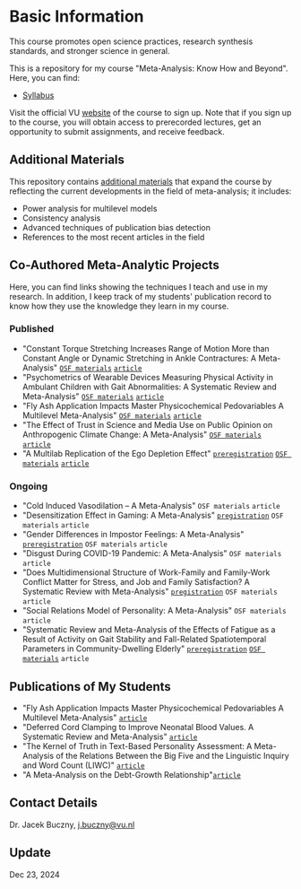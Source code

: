 # Basic Information

This course promotes open science practices, research synthesis standards, and stronger science in general.

This is a repository for my course "Meta-Analysis: Know How and Beyond". Here, you can find:
- [Syllabus](https://github.com/jbuczny/meta-analysis_know_how_and_beyond/blob/main/syllabus.md)

Visit the official VU [website](https://vu.nl/en/education/professionals/courses-programmes/meta-analysis-know-how-and-beyond) of the course to sign up. Note that if you sign up to the course, you will obtain access to prerecorded lectures, get an opportunity to submit assignments, and receive feedback.

## Additional Materials

This repository contains [additional materials](https://github.com/jbuczny/meta-analysis_know_how_and_beyond/blob/main/additional_materials.md) that expand the course by reflecting the current developments in the field of meta-analysis; it includes:
- Power analysis for multilevel models
- Consistency analysis
- Advanced techniques of publication bias detection
- References to the most recent articles in the field

## Co-Authored Meta-Analytic Projects

Here, you can find links showing the techniques I teach and use in my research. In addition, I keep track of my students' publication record to know how they use the knowledge they learn in my course.

### Published
- "Constant Torque Stretching Increases Range of Motion More than Constant Angle or Dynamic Stretching in Ankle Contractures: A Meta-Analysis" [`OSF materials`](https://osf.io/xcf58/) [`article`](https://doi.org/10.1016/j.apmr.2024.12.004)
- "Psychometrics of Wearable Devices Measuring Physical Activity in Ambulant Children with Gait Abnormalities: A Systematic Review and Meta-Analysis" [`OSF materials`](https://osf.io/kgse9/) [`article`](https://www.sciencedirect.com/science/article/pii/S2590109524000971)
- "Fly Ash Application Impacts Master Physicochemical Pedovariables A Multilevel Meta-Analysis" [`OSF materials`](https://osf.io/fqgez/) [`article`](https://www.sciencedirect.com/science/article/pii/S0301479724020528)
- "The Effect of Trust in Science and Media Use on Public Opinion on Anthropogenic Climate Change: A Meta-Analysis" [`OSF materials`](https://osf.io/w3syv/) [`article`](https://www.tandfonline.com/doi/full/10.1080/17524032.2023.2280749)
- "A Multilab Replication of the Ego Depletion Effect" [`preregistration`](https://osf.io/4mcnf) [`OSF materials`](https://osf.io/3txav/) [`article`](https://journals.sagepub.com/doi/full/10.1177/1948550619887702)

### Ongoing
- "Cold Induced Vasodilation – A Meta-Analysis" `OSF materials` `article`
- "Desensitization Effect in Gaming: A Meta-Analysis" [`pregistration`](https://www.crd.york.ac.uk/prospero/display_record.php?RecordID=547253) `OSF materials` `article`
- "Gender Differences in Impostor Feelings: A Meta-Analysis" [`preregistration`](https://www.crd.york.ac.uk/prospero/display_record.php?RecordID=423443) `OSF materials` `article`
- "Disgust During COVID-19 Pandemic: A Meta-Analysis" `OSF materials` `article`
- "Does Multidimensional Structure of Work-Family and Family-Work Conflict Matter for Stress, and Job and Family Satisfaction? A Systematic Review with Meta-Analysis" [`pregistration`](https://www.crd.york.ac.uk/prospero/display_record.php?RecordID=337199) `OSF materials` `article`
- "Social Relations Model of Personality: A Meta-Analysis" `OSF materials` `article`
- "Systematic Review and Meta-Analysis of the Effects of Fatigue as a Result of Activity on Gait Stability and Fall-Related Spatiotemporal Parameters in Community-Dwelling Elderly" [`preregistration`](https://www.crd.york.ac.uk/prospero/display_record.php?RecordID=357662) [`OSF materials`](https://osf.io/7msxu/) `article`

## Publications of My Students
- "Fly Ash Application Impacts Master Physicochemical Pedovariables A Multilevel Meta-Analysis" [`article`](https://www.sciencedirect.com/science/article/pii/S0301479724020528)
- "Deferred Cord Clamping to Improve Neonatal Blood Values. A Systematic Review and Meta-Analysis" [`article`](https://www.sciencedirect.com/science/article/pii/S0020748924000300)
- "The Kernel of Truth in Text-Based Personality Assessment: A Meta-Analysis of the Relations Between the Big Five and the Linguistic Inquiry and Word Count (LIWC)" [`article`](https://doi.org/10.1037/bul0000381)
- "A Meta-Analysis on the Debt-Growth Relationship"[`article`](https://mpra.ub.uni-muenchen.de/114409/1/MPRA_paper_114409.pdf)

## Contact Details
Dr. Jacek Buczny, j.buczny@vu.nl

## Update
Dec 23, 2024
